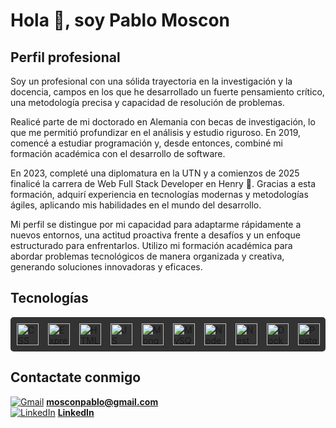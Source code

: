 # Hola 👋, soy Pablo Moscon 

## Perfil profesional 

Soy un profesional con una sólida trayectoria en la investigación y la docencia, campos en los que he desarrollado un fuerte pensamiento crítico, una metodología precisa y capacidad de resolución de problemas.

Realicé parte de mi doctorado en Alemania con becas de investigación, lo que me permitió profundizar en el análisis y estudio riguroso. En 2019, comencé a estudiar programación y, desde entonces, combiné mi formación académica con el desarrollo de software.

En 2023, completé una diplomatura en la UTN y a comienzos de 2025 finalicé la carrera de Web Full Stack Developer en Henry 🚀. Gracias a esta formación, adquirí experiencia en tecnologías modernas y metodologías ágiles, aplicando mis habilidades en el mundo del desarrollo.

Mi perfil se distingue por mi capacidad para adaptarme rápidamente a nuevos entornos, una actitud proactiva frente a desafíos y un enfoque estructurado para enfrentarlos. Utilizo mi formación académica para abordar problemas tecnológicos de manera organizada y creativa, generando soluciones innovadoras y eficaces.


## Tecnologías

<div style="display: flex; gap: 15px; background-color: #333; padding: 10px; border-radius: 5px; align-items: center;">
  <!-- Icons8 -->
  <img src="https://img.icons8.com/color/48/css3.png" alt="CSS logo" width="35" height="35">
  <img src="https://cdnjs.cloudflare.com/ajax/libs/font-awesome/6.0.0-beta3/svgs/brands/express.svg" alt="Express logo" width="35" height="35">
  <img src="https://img.icons8.com/color/48/html-5.png" alt="HTML logo" width="35" height="35">
  <img src="https://img.icons8.com/color/48/javascript.png" alt="JS logo" width="35" height="35">
  <img src="https://img.icons8.com/color/48/mongodb.png" alt="Mongo logo" width="35" height="35">
  <img src="https://img.icons8.com/color/48/mysql.png" alt="MySQL logo" width="35" height="35">
  <img src="https://img.icons8.com/color/48/nodejs.png" alt="Node logo" width="35" height="35">
  <img src="https://img.icons8.com/color/48/nestjs.png" alt="Nest logo" width="35" height="35">
  <img src="https://img.icons8.com/color/48/docker.png" alt="Docker logo" width="35" height="35">
  <img src="https://img.icons8.com/color/48/postgreesql.png" alt="Postgres logo" width="35" height="35">

</div>




## Contactate conmigo 

[![Gmail](https://img.icons8.com/color/32/000000/gmail-new.png)](mailto:mosconpablo@gmail.com)  [**mosconpablo@gmail.com**](mailto:mosconpablo@gmail.com)  
[![LinkedIn](https://img.icons8.com/color/32/000000/linkedin.png)](https://www.linkedin.com/in/pablo-mosc%C3%B3n-7990142b0/)  [**LinkedIn**](https://www.linkedin.com/in/pablo-mosc%C3%B3n-7990142b0/)



